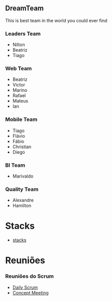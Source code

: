 ## DreamTeam
This is best team in the world you could ever find

### Leaders Team
- Nilton
- Beatriz
- Tiago

### Web Team
- Beatriz
- Victor
- Marino
- Rafael
- Mateus
- Ian

### Mobile Team
- Tiago
- Flávio
- Fábio
- Christian
- Diego

### BI Team
- Marivaldo

### Quality Team
- Alexandre
- Hamilton

# Stacks
- [stacks](stacks.md)

# Reuniões

### Reuniões do Scrum
- [Daily Scrum](daily.md)
- [Concept Meeting](concept.md)
